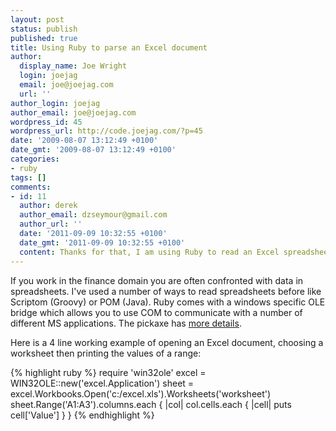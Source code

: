 ```yaml
---
layout: post
status: publish
published: true
title: Using Ruby to parse an Excel document
author:
  display_name: Joe Wright
  login: joejag
  email: joe@joejag.com
  url: ''
author_login: joejag
author_email: joe@joejag.com
wordpress_id: 45
wordpress_url: http://code.joejag.com/?p=45
date: '2009-08-07 13:12:49 +0100'
date_gmt: '2009-08-07 13:12:49 +0100'
categories:
- ruby
tags: []
comments:
- id: 11
  author: derek
  author_email: dzseymour@gmail.com
  author_url: ''
  date: '2011-09-09 10:32:55 +0100'
  date_gmt: '2011-09-09 10:32:55 +0100'
  content: Thanks for that, I am using Ruby to read an Excel spreadsheet...
---
```

<p>If you work in the finance domain you are often confronted with data in spreadsheets.  I've used a number of ways to read spreadsheets before like Scriptom (Groovy) or POM (Java).  Ruby comes with a windows specific OLE bridge which allows you to use COM to communicate with a number of different MS applications.  The pickaxe has <a href="http:&#47;&#47;www.rubycentral.com&#47;pickaxe&#47;win32.html">more details</a>.</p>
<p>Here is a 4 line working example of opening an Excel document, choosing a worksheet then printing the values of a range:</p>

{% highlight ruby %}
require 'win32ole'
excel = WIN32OLE::new('excel.Application')
sheet = excel.Workbooks.Open('c:/excel.xls').Worksheets('worksheet')
sheet.Range('A1:A3').columns.each { |col| col.cells.each { |cell| puts cell['Value'] } }
{% endhighlight %}

